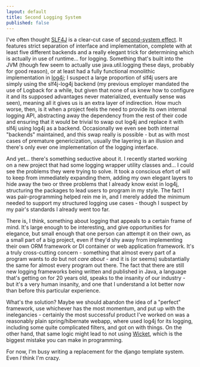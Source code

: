 ```yaml
---
layout: default
title: Second Logging System
published: false
---
```


I've often thought [SLF4J](http://www.slf4j.org) is a clear-cut case of [second-system effect](http://c2.com/cgi/wiki?SecondSystemEffect). It features strict separation of interface and implementation, complete with at least five different backends and a really elegant trick for determining which is actually in use of runtime... for logging. Something that's built into the JVM (though few seem to actually use java.util.logging these days, probably for good reason), or at least had a fully functional monolithic implementation in [log4j](http://logging.apache.org/log4j/1.2/); I suspect a large proportion of slf4j users are simply using the slf4j-log4j backend (my previous employer mandated the use of Logback for a while, but given that none of us knew how to configure it and its supposed advantages never materialized, eventually sense was seen), meaning all it gives us is an extra layer of indirection. How much worse, then, is it when a project feels the need to provide its own internal logging API, abstracting away the dependency from the rest of their code and ensuring that it would be trivial to swap out log4j and replace it with slf4j using log4j as a backend. Occasionally we even see both internal "backends" maintained, and this swap really is possible - but as with most cases of premature genericization, usually the layering is an illusion and there's only ever one implementation of the logging interface.

And yet... there's something seductive about it. I recently started working on a new project that had some logging wrapper utility classes and... I could see the problems they were trying to solve. It took a conscious efort of will to keep from immediately expanding them, adding my own elegant layers to hide away the two or three problems that I already know exist in log4j, structuring the packages to lead users to program in my style. The fact I was pair-programming helped rein me in, and I merely added the minimum needed to support my structured logging use cases - though I suspect by my pair's standards I already went too far.

There is, I think, something about logging that appeals to a certain frame of mind. It's large enough to be interesting, and give opportunities for elegance, but small enough that one person can attempt it on their own, as a small part of a big project, even if they'd shy away from implementing their own ORM framework or DI container or web application framework. It's a truly cross-cutting concern - something that almost every part of a program wants to *do* but not *care about* - and it is (or seems) substantially the same for almost every program out there. The fact that there are still new logging frameworks being written and published in Java, a language that's getting on for 20 years old, speaks to the insanity of our industry - but it's a very human insanity, and one that I understand a lot better now than before this particular experience.

What's the solution? Maybe we should abandon the idea of a "perfect" framework, use whichever has the most momentum, and put up with the inelegancies - certainly the most successful product I've worked on was a reasonably plain spring/hibernate webapp, where used log4j for its logging, including some quite complicated filters, and got on with things. On the other hand, that same logic might lead to not using [Wicket](http://wicket.apache.org/), which is the biggest mistake you can make in programming.

For now, I'm busy writing a replacement for the django template system. Even *I* think I'm crazy.
